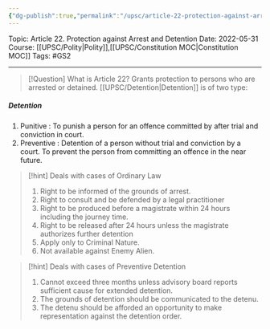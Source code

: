 ```yaml
---
{"dg-publish":true,"permalink":"/upsc/article-22-protection-against-arrest-and-detention/","dgHomeLink":true,"dgPassFrontmatter":false}
---
```



Topic: Article 22. Protection against Arrest and Detention
Date: 2022-05-31
Course: [[UPSC/Polity|Polity]],[[UPSC/Constitution MOC|Constitution MOC]]
Tags: #GS2 


---

> [!Question] What is Article 22?
> Grants protection to persons who are arrested or detained. 
> [[UPSC/Detention|Detention]] is of two type:
> 
<div class="transclusion internal-embed is-loaded"><div class="markdown-embed">

<div class="markdown-embed-title">



</div>


##### Detention 
1. Punitive : To punish a person for an offence committed by after trial and conviction in court. 
2. Preventive : Detention of a person without trial and conviction by a court. To prevent the person from committing an offence in the near future. 



</div></div>

 
> [!hint] Deals with cases of Ordinary Law
> 1. Right to be informed of the grounds of arrest.
> 2. Right to consult and be defended by a legal practitioner
> 3. Right to be produced before a magistrate within 24 hours including the journey time. 
> 4. Right to be released after 24 hours unless the magistrate authorizes further detention 
> 5. Apply only to Criminal Nature. 
> 6. Not available against Enemy Alien.

> [!hint] Deals with cases of Preventive Detention
> 1. Cannot exceed three months unless advisory board reports sufficient cause for extended detention. 
> 2. The grounds of detention should be communicated to the detenu.
> 3. The detenu should be afforded an opportunity to make representation against the detention order. 
> 
 




